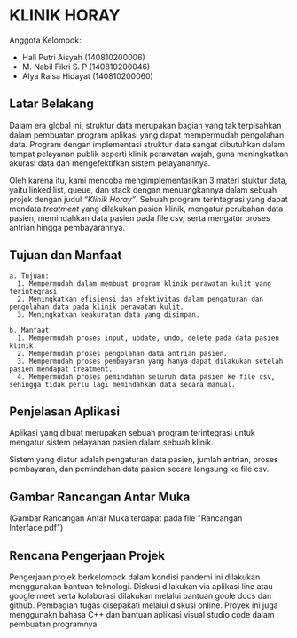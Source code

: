 # KLINIK HORAY

Anggota Kelompok:

* Hali Putri Aisyah   (140810200006) 
* M. Nabil Fikri S. P (140810200046)
* Alya Raisa Hidayat  (140810200060)

## Latar Belakang
Dalam era global ini, struktur data merupakan bagian yang tak terpisahkan dalam pembuatan program aplikasi yang dapat mempermudah pengolahan data. Program dengan implementasi struktur data sangat dibutuhkan dalam tempat pelayanan publik seperti klinik perawatan wajah, guna meningkatkan akurasi data dan mengefektifkan sistem pelayanannya.

Oleh karena itu, kami mencoba mengimplementasikan 3 materi stuktur data, yaitu linked list, queue, dan stack dengan menuangkannya dalam sebuah projek dengan judul _“Klinik Horay”_. Sebuah program terintegrasi yang dapat mendata _treatment_ yang dilakukan pasien klinik, mengatur perubahan data pasien, memindahkan data pasien pada file csv, serta mengatur proses antrian hingga pembayarannya.

## Tujuan dan Manfaat
    a. Tujuan:
      1. Mempermudah dalam membuat program klinik perawatan kulit yang terintegrasi
      2. Meningkatkan efisiensi dan efektivitas dalam pengaturan dan pengolahan data pada klinik perawatan kulit.
      3. Meningkatkan keakuratan data yang disimpan.

    b. Manfaat:
      1. Mempermudah proses input, update, undo, delete pada data pasien klinik. 
      2. Mempermudah proses pengolahan data antrian pasien.
      3. Mempermudah proses pembayaran yang hanya dapat dilakukan setelah pasien mendapat treatment.
      4. Mempermudah proses pemindahan seluruh data pasien ke file csv, sehingga tidak perlu lagi memindahkan data secara manual.


## Penjelasan Aplikasi
Aplikasi yang dibuat merupakan sebuah program terintegrasi untuk mengatur sistem pelayanan pasien dalam sebuah klinik.

Sistem yang diatur adalah pengaturan data pasien, jumlah antrian, proses pembayaran, dan pemindahan data pasien secara langsung ke file csv. 

## Gambar Rancangan Antar Muka
(Gambar Rancangan Antar Muka terdapat pada file "Rancangan Interface.pdf")

## Rencana Pengerjaan Projek
Pengerjaan projek berkelompok dalam kondisi pandemi ini dilakukan menggunakan bantuan teknologi. Diskusi dilakukan via aplikasi line atau google meet serta kolaborasi dilakukan melalui bantuan goole docs dan github. Pembagian tugas disepakati melalui diskusi online.
Proyek ini juga menggunakn bahasa C++ dan bantuan aplikasi visual studio code dalam pembuatan programnya

